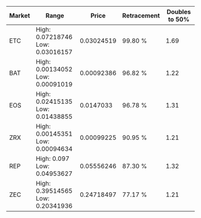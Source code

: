 | Market | Range | Price| Retracement | Doubles to 50% |
| --- | --- | --- | --- | --- |
| ETC | High: 0.07218746<br />Low: 0.03016157 | 0.03024519 | 99.80 % | 1.69 |
| BAT | High: 0.00134052<br />Low: 0.00091019 | 0.00092386 | 96.82 % | 1.22 |
| EOS | High: 0.02415135<br />Low: 0.01438855 | 0.0147033 | 96.78 % | 1.31 |
| ZRX | High: 0.00145351<br />Low: 0.00094634 | 0.00099225 | 90.95 % | 1.21 |
| REP | High: 0.097<br />Low: 0.04953627 | 0.05556246 | 87.30 % | 1.32 |
| ZEC | High: 0.39514565<br />Low: 0.20341936 | 0.24718497 | 77.17 % | 1.21 |
